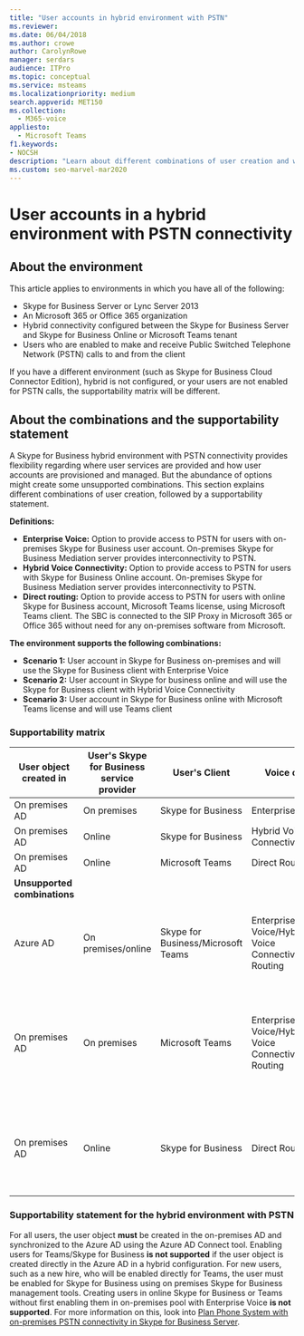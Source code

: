 ```yaml
---
title: "User accounts in hybrid environment with PSTN"
ms.reviewer:
ms.date: 06/04/2018
ms.author: crowe
author: CarolynRowe
manager: serdars
audience: ITPro
ms.topic: conceptual
ms.service: msteams
ms.localizationpriority: medium
search.appverid: MET150
ms.collection:
  - M365-voice
appliesto:
  - Microsoft Teams
f1.keywords:
- NOCSH
description: "Learn about different combinations of user creation and which combinations are supported or unsupported."
ms.custom: seo-marvel-mar2020
---
```


# User accounts in a hybrid environment with PSTN connectivity

## About the environment

This article applies to environments in which you have all of the following:

- Skype for Business Server or Lync Server 2013
- An Microsoft 365 or Office 365 organization
- Hybrid connectivity configured between the Skype for Business Server and Skype for Business Online or Microsoft Teams tenant
- Users who are enabled to make and receive Public Switched Telephone Network (PSTN) calls to and from the client


If you have a different environment (such as Skype for Business Cloud Connector Edition), hybrid is not configured, or your users are not enabled for PSTN calls, the supportability matrix will be different.

## About the combinations and the supportability statement

A Skype for Business hybrid environment with PSTN connectivity provides flexibility regarding where user services are provided and how user accounts are provisioned and managed. But the abundance of options might create some unsupported combinations. This section explains different combinations of user creation, followed by a supportability statement.

**Definitions:**

- **Enterprise Voice:** Option to provide access to PSTN for users with on-premises Skype for Business user account. On-premises Skype for Business Mediation server provides interconnectivity to PSTN.
- **Hybrid Voice Connectivity:** Option to provide access to PSTN for users with Skype for Business Online account. On-premises Skype for Business Mediation server provides interconnectivity to PSTN.
- **Direct routing:** Option to provide access to PSTN for users with online Skype for Business account, Microsoft Teams license, using Microsoft Teams client. The SBC is connected to the SIP Proxy in Microsoft 365 or Office 365 without need for any on-premises software from Microsoft.

**The environment supports the following combinations:**

- **Scenario 1:** User account in Skype for Business on-premises and will use the Skype for Business client with Enterprise Voice
- **Scenario 2:** User account in Skype for business online and will use the Skype for Business client with Hybrid Voice Connectivity
- **Scenario 3:** User account in Skype for Business online with Microsoft Teams license and will use Teams client

### Supportability matrix

|User object created in|User's Skype for Business service provider|User's Client|Voice option|Supported|
|---|---|---|---|---|
|On premises AD|On premises|Skype for Business|Enterprise Voice|Yes|
|On premises AD|Online|Skype for Business|Hybrid Voice Connectivity|Yes|
|On premises AD|Online|Microsoft Teams|Direct Routing|Yes|
|**Unsupported combinations**|||||
|Azure AD|On premises/online|Skype for Business/Microsoft Teams|Enterprise Voice/Hybrid Voice Connectivity/Direct Routing|No, user object MUST be created in on-premises AD first|
|On premises AD|On premises|Microsoft Teams|Enterprise Voice/Hybrid Voice Connectivity/Direct Routing|No, Microsoft Teams client is not supported with on-premises Skype for Business|
|On premises AD|Online|Skype for Business|Direct Routing|No, Direct Routing is not supported with Skype for Business client|

### Supportability statement for the hybrid environment with PSTN

For all users, the user object **must** be created in the on-premises AD and synchronized to the Azure AD using the Azure AD Connect tool. Enabling users for Teams/Skype for Business **is not supported** if the user object is created directly in the Azure AD in a hybrid configuration. For new users, such as a new hire, who will be enabled directly for Teams, the user must be enabled for Skype for Business using on premises Skype for Business management tools. Creating users in online Skype for Business or Teams without first enabling them in on-premises pool with Enterprise Voice **is not supported**. For more information on this, look into [Plan Phone System with on-premises PSTN connectivity in Skype for Business Server](/skypeforbusiness/skype-for-business-hybrid-solutions/plan-your-phone-system-cloud-pbx-solution/plan-phone-system-with-on-premises-pstn-connectivity).
